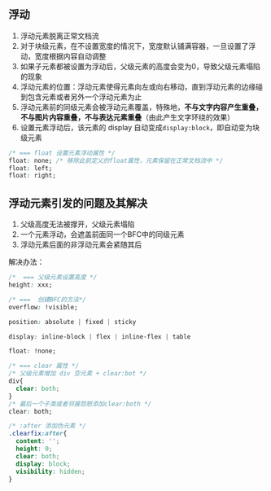 

## 浮动
1. 浮动元素脱离正常文档流
2. 对于块级元素，在不设置宽度的情况下，宽度默认铺满容器，一旦设置了浮动，宽度根据内容自动调整
3. 如果子元素都被设置为浮动后，父级元素的高度会变为0，导致父级元素塌陷的现象
4. 浮动元素的位置：浮动元素使得元素向左或向右移动，直到浮动元素的边缘碰到包含元素或者另外一个浮动元素为止
5. 浮动元素前的同级元素会被浮动元素覆盖，特殊地，**不与文字内容产生重叠，不与图片内容重叠，不与表达元素重叠**（由此产生文字环绕的效果）
6. 设置元素浮动后，该元素的 display 自动变成`display:block`，即自动变为块级元素


```css
/* === float 设置元素浮动属性 */
float: none; /* 移除此前定义的float属性，元素保留在正常文档流中 */
float: left;
float: right;
```



## 浮动元素引发的问题及其解决
1. 父级高度无法被撑开，父级元素塌陷
2. 一个元素浮动，会遮盖前面同一个BFC中的同级元素
3. 浮动元素后面的非浮动元素会紧随其后

解决办法：

```css
/*  === 父级元素设置高度 */
height: xxx;

/* ===  创建BFC的方法*/
overflow: !visible;

position: absolute | fixed | sticky

display: inline-block | flex | inline-flex | table

float: !none;

/* === clear 属性 */
/* 父级元素增加 div 空元素 + clear:bot */
div{
  clear: both;
}
/* 最后一个子类或者邻接怨怒添加clear:both */
clear: both;

/* :after 添加伪元素 */
.clearfix:after{
  content: '';
  height: 0;
  clear: both;
  display: block;
  visibility: hidden;
}
```

